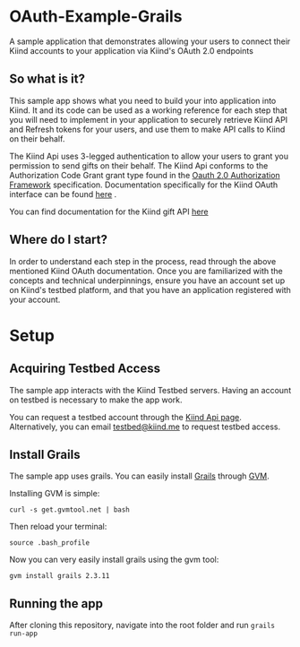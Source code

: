 OAuth-Example-Grails
====================

A sample application that demonstrates allowing your users to connect their Kiind accounts to your application via Kiind's OAuth 2.0 endpoints


## So what is it?

This sample app shows what you need to build your into application into Kiind.
It and its code can be used as a working reference for each step that you will need to implement in your application to securely retrieve Kiind API and Refresh tokens for your users, and use them to make API calls to Kiind on their behalf.

The Kiind Api uses 3-legged authentication to allow your users to grant you permission to send gifts on their behalf.
The Kiind Api conforms to the Authorization Code Grant grant type found in the [Oauth 2.0 Authorization Framework](http://tools.ietf.org/html/rfc6749#section-4.1) specification.
Documentation specifically for the Kiind OAuth interface can be found [here](http://resources.kiind.me/api/KiindOauth-latest.pdf) .

You can find documentation for the Kiind gift API [here](http://resources.kiind.me/api/KiindPartnersAPI-latest.pdf)

## Where do I start?

In order to understand each step in the process, read through the above mentioned Kiind OAuth documentation.
Once you are familiarized with the concepts and technical underpinnings, ensure you have an account set up on Kiind's testbed platform, and that you have an application registered with your account.

# Setup

## Acquiring Testbed Access

The sample app interacts with the Kiind Testbed servers. Having an account on testbed is necessary to make the app work.

You can request a testbed account through the [Kiind Api page](https://www.kiind.me/api). Alternatively, you can email testbed@kiind.me to request testbed access.

## Install Grails

The sample app uses grails. You can easily install [Grails](https://grails.org/) through [GVM](http://gvmtool.net/).

Installing GVM is simple:

```
curl -s get.gvmtool.net | bash
```

Then reload your terminal:

```
source .bash_profile
```

Now you can very easily install grails using the gvm tool:

```
gvm install grails 2.3.11
```

## Running the app

After cloning this repository, navigate into the root folder and run ```grails run-app```








